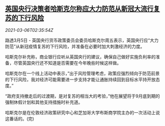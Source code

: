 <!--1614999316000-->
[英国央行决策者哈斯克尔称应大力防范从新冠大流行复苏的下行风险](https://cn.reuters.com/article/britain-boe-haskel-covid-recovery-0306-idCNKCS2AY049)
------

<div><i>2021-03-06T02:35:54Z</i></div><p>路透3月5日 - 英国央行货币政策委员会委员哈斯克尔周五表示，英国央行应“大力防范”从新冠疫情复苏的下行风险，并准备在必要时加大刺激经济的力度。 　</p><p>哈斯克尔补充称，商业银行应听从英国央行的建议，确保自己做好实施负利率的准备，尽管英国央行还不知道是否需要在今年晚些时候这样做。 　</p><p>哈斯克尔在一个线上活动中表示，”出于风险管理考虑，政策应强烈倾向于防范前景的下行风险，我对经济可能需要进一步支持才能让通胀持续回到目标水平持开放态度。” 　</p><p>“政府支持撤走后的过渡期，是对复苏的相当大的考验，”他在展望将于9月底到期的强制休假计划和其他支持措施时补充道。</p><p>哈斯克尔是在伦敦经济政策研究中心和芝加哥大学布斯商学院主办的一次活动上说这番话的。(完)</p>
